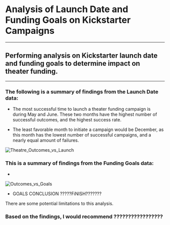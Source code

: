 # Analysis of Launch Date and Funding Goals on Kickstarter Campaigns
---
## Performing analysis on Kickstarter launch date and funding goals to determine impact on theater funding.
---
### The following is a summary of findings from the Launch Date data:

* The most successful time to launch a theater funding campaign is during May and June.  These
  two months have the highest number of successful outcomes, and the highest success rate.

* The least favorable month to initiate a campaign would be December, as this month has the lowest
  number of successful campaigns, and a nearly equal amount of failures.

![Theatre_Outcomes_vs_Launch](https://user-images.githubusercontent.com/71041680/107595064-a41b5380-6be1-11eb-9389-b920079df519.png)


### This is a summary of findings from the Funding Goals data:

* 

![Outcomes_vs_Goals](https://user-images.githubusercontent.com/71041680/107595106-bd240480-6be1-11eb-8f6d-be01df5f31f3.png)


* GOALS CONCLUSION ?????FiNISH???????


There are some potential limitations to this analysis.  




### Based on the findings, I would recommend ?????????????????
